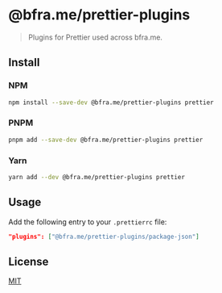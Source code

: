 # @bfra.me/prettier-plugins

> Plugins for Prettier used across bfra.me.

## Install

### NPM

```sh
npm install --save-dev @bfra.me/prettier-plugins prettier
```

### PNPM

```sh
pnpm add --save-dev @bfra.me/prettier-plugins prettier
```

### Yarn

```sh
yarn add --dev @bfra.me/prettier-plugins prettier
```

## Usage

Add the following entry to your `.prettierrc` file:

```json
"plugins": ["@bfra.me/prettier-plugins/package-json"]
```

## License

[MIT](../../LICENSE.md)
